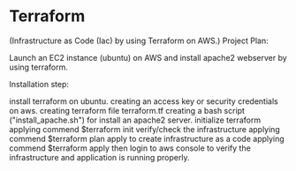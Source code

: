 # Terraform
(Infrastructure as Code (Iac) by using Terraform on AWS.)
Project Plan: 

Launch an EC2 instance (ubuntu) on AWS and install apache2 webserver by using terraform.

Installation step:

install terraform on ubuntu.
creating an access key or security credentials on aws.
creating terraform file terraform.tf 
creating a bash script ("install_apache.sh") for install an apache2 server.
initialize terraform applying commend $terraform init
verify/check the infrastructure applying commend $terraform plan
apply to create infrastructure as a code applying commend $terraform apply
then login to aws console to verify the infrastructure and application is running properly.

